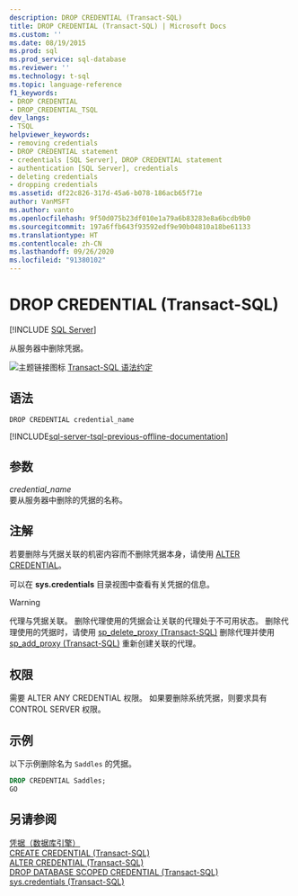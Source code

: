 ```yaml
---
description: DROP CREDENTIAL (Transact-SQL)
title: DROP CREDENTIAL (Transact-SQL) | Microsoft Docs
ms.custom: ''
ms.date: 08/19/2015
ms.prod: sql
ms.prod_service: sql-database
ms.reviewer: ''
ms.technology: t-sql
ms.topic: language-reference
f1_keywords:
- DROP CREDENTIAL
- DROP_CREDENTIAL_TSQL
dev_langs:
- TSQL
helpviewer_keywords:
- removing credentials
- DROP CREDENTIAL statement
- credentials [SQL Server], DROP CREDENTIAL statement
- authentication [SQL Server], credentials
- deleting credentials
- dropping credentials
ms.assetid: df22c826-317d-45a6-b078-186acb65f71e
author: VanMSFT
ms.author: vanto
ms.openlocfilehash: 9f50d075b23df010e1a79a6b83283e8a6bcdb9b0
ms.sourcegitcommit: 197a6ffb643f93592edf9e90b04810a18be61133
ms.translationtype: HT
ms.contentlocale: zh-CN
ms.lasthandoff: 09/26/2020
ms.locfileid: "91380102"
---
```

# <a name="drop-credential-transact-sql"></a>DROP CREDENTIAL (Transact-SQL)
[!INCLUDE [SQL Server](../../includes/applies-to-version/sqlserver.md)]

  从服务器中删除凭据。  
  
 ![主题链接图标](../../database-engine/configure-windows/media/topic-link.gif "“主题链接”图标") [Transact-SQL 语法约定](../../t-sql/language-elements/transact-sql-syntax-conventions-transact-sql.md)  
  
## <a name="syntax"></a>语法  
  
```syntaxsql
DROP CREDENTIAL credential_name  
```  
  
[!INCLUDE[sql-server-tsql-previous-offline-documentation](../../includes/sql-server-tsql-previous-offline-documentation.md)]

## <a name="arguments"></a>参数
 *credential_name*  
 要从服务器中删除的凭据的名称。  
  
## <a name="remarks"></a>注解  
 若要删除与凭据关联的机密内容而不删除凭据本身，请使用 [ALTER CREDENTIAL](../../t-sql/statements/alter-credential-transact-sql.md)。  
  
 可以在 **sys.credentials** 目录视图中查看有关凭据的信息。  
  
> [!WARNING]  
>  代理与凭据关联。 删除代理使用的凭据会让关联的代理处于不可用状态。 删除代理使用的凭据时，请使用 [sp_delete_proxy (Transact-SQL)](../../relational-databases/system-stored-procedures/sp-delete-proxy-transact-sql.md) 删除代理并使用 [sp_add_proxy (Transact-SQL)](../../relational-databases/system-stored-procedures/sp-add-proxy-transact-sql.md) 重新创建关联的代理。  
  
## <a name="permissions"></a>权限  
 需要 ALTER ANY CREDENTIAL 权限。 如果要删除系统凭据，则要求具有 CONTROL SERVER 权限。  
  
## <a name="examples"></a>示例  
 以下示例删除名为 `Saddles` 的凭据。  
  
```sql  
DROP CREDENTIAL Saddles;  
GO  
```  
  
## <a name="see-also"></a>另请参阅  
 [凭据（数据库引擎）](../../relational-databases/security/authentication-access/credentials-database-engine.md)   
 [CREATE CREDENTIAL &#40;Transact-SQL&#41;](../../t-sql/statements/create-credential-transact-sql.md)   
 [ALTER CREDENTIAL (Transact-SQL)](../../t-sql/statements/alter-credential-transact-sql.md)   
 [DROP DATABASE SCOPED CREDENTIAL (Transact-SQL)](../../t-sql/statements/drop-database-scoped-credential-transact-sql.md)   
 [sys.credentials (Transact-SQL)](../../relational-databases/system-catalog-views/sys-credentials-transact-sql.md)  
  
  

